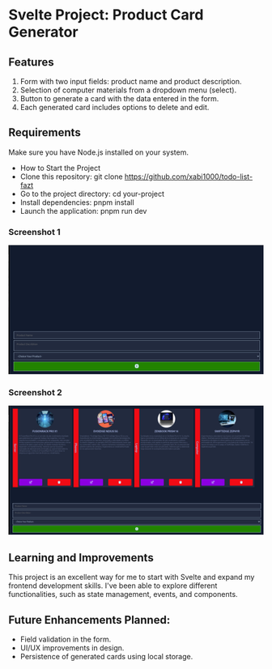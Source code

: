 # Svelte Project: Product Card Generator

## Features

1. Form with two input fields: product name and product description.
2. Selection of computer materials from a dropdown menu (select).
3. Button to generate a card with the data entered in the form.
4. Each generated card includes options to delete and edit.

## Requirements

Make sure you have Node.js installed on your system.

- How to Start the Project
- Clone this repository: git clone https://github.com/xabi1000/todo-list-fazt
- Go to the project directory: cd your-project
- Install dependencies: pnpm install
- Launch the application: pnpm run dev

### Screenshot 1

![Zero Products](./src/assets/simple.png)

### Screenshot 2

![With Productos](./src/assets/complete.png)

## Learning and Improvements

This project is an excellent way for me to start with Svelte and expand my frontend development skills. I've been able to explore different functionalities, such as state management, events, and components.

## Future Enhancements Planned:

- Field validation in the form.
- UI/UX improvements in design.
- Persistence of generated cards using local storage.
